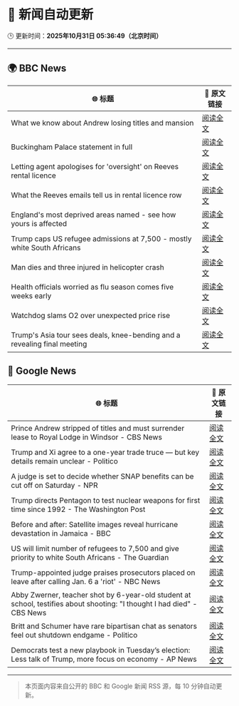# 🧠 新闻自动更新

🕒 更新时间：**2025年10月31日 05:36:49（北京时间）**

---

## 🌍 BBC News

| 🌐 标题 | 🔗 原文链接 |
|--------|-------------|
| What we know about Andrew losing titles and mansion | [阅读全文](https://www.bbc.com/news/articles/c5ylk9r336zo?at_medium=RSS&at_campaign=rss) |
| Buckingham Palace statement in full | [阅读全文](https://www.bbc.com/news/articles/c0qp75z3dw4o?at_medium=RSS&at_campaign=rss) |
| Letting agent apologises for 'oversight' on Reeves rental licence | [阅读全文](https://www.bbc.com/news/articles/cx2p55ejy88o?at_medium=RSS&at_campaign=rss) |
| What the Reeves emails tell us in rental licence row | [阅读全文](https://www.bbc.com/news/articles/cj41y1ze9jyo?at_medium=RSS&at_campaign=rss) |
| England's most deprived areas named - see how yours is affected | [阅读全文](https://www.bbc.com/news/articles/cly137089yyo?at_medium=RSS&at_campaign=rss) |
| Trump caps US refugee admissions at 7,500 - mostly white South Africans | [阅读全文](https://www.bbc.com/news/articles/cy40jj71243o?at_medium=RSS&at_campaign=rss) |
| Man dies and three injured in helicopter crash | [阅读全文](https://www.bbc.com/news/articles/cx203g3j416o?at_medium=RSS&at_campaign=rss) |
| Health officials worried as flu season comes five weeks early | [阅读全文](https://www.bbc.com/news/articles/c20pe6llg2zo?at_medium=RSS&at_campaign=rss) |
| Watchdog slams O2 over unexpected price rise | [阅读全文](https://www.bbc.com/news/articles/cd047vl9ylpo?at_medium=RSS&at_campaign=rss) |
| Trump's Asia tour sees deals, knee-bending and a revealing final meeting | [阅读全文](https://www.bbc.com/news/articles/c1j8zn0ex9ro?at_medium=RSS&at_campaign=rss) |

## 📰 Google News

| 🌐 标题 | 🔗 原文链接 |
|--------|-------------|
| Prince Andrew stripped of titles and must surrender lease to Royal Lodge in Windsor - CBS News | [阅读全文](https://news.google.com/rss/articles/CBMilAFBVV95cUxOUE1OWmR1bVVJRV9BMUM1STBNMXkxTllUU0ZaSVBmdHVJellYYlVZUzAyUU5OTzRSUzNaazBYM2ZIcExnblFnenkyelB0bHpQYUp4UkNhUUdKZGF3em5BUHlCcVhmOWZ3cV9YWURydXVZUFlodC1KckVMQTRvOWZEeW91Y00yMkF5YVdQX3lrNTJ4MFl0?oc=5) |
| Trump and Xi agree to a one-year trade truce — but key details remain unclear - Politico | [阅读全文](https://news.google.com/rss/articles/CBMiwwFBVV95cUxOWlVOZF9HS0xYa1EycTBhS2poV0kzazhYSi0zdU1vVTJmUWdNNkdMMGgyMkszWVB5WUpwNWc0d1EyTjFpcFR2M25HdlpqRnpwZTlrWDhkRXU4WEVrSzJaM1psRGZtZVAtR2lmX2dnTnhjblU5YzBBaS1kZGYwdjNCNElZRjRDWWhKV1FZeWU3MTdjMTdxVU43VHhnZVlNT3JNQnl5TjRJTHVpZHRSZkNRck9FMjFMMG9wY1dQTS1BSWkyc2s?oc=5) |
| A judge is set to decide whether SNAP benefits can be cut off on Saturday - NPR | [阅读全文](https://news.google.com/rss/articles/CBMihgFBVV95cUxOTlp3WDBucm83WWZHeml2cGNJaWdRRkwycHhlbi1aN2J5T1U1a0VNNHB4ZFhsNzVVVDd4Q1R3R3hvWlo2UGhSS0ZDaWVfcTJ1N1FhaUJOV1RLN0xvREhzMmN3bmpfY3BEZGJleEtQclIxdU40ZlpHeHBwbnRuaFp1ZmNZUHY4Zw?oc=5) |
| Trump directs Pentagon to test nuclear weapons for first time since 1992 - The Washington Post | [阅读全文](https://news.google.com/rss/articles/CBMiggFBVV95cUxQNlZyTTVfLU9sSTJFbHVUZkpESFFFRkt6ek1Lck1LY1MxUVZPRjFQYktGYWxUTHRQUWdITXVfMVJqRGhLSDN2bEJVUjR5YUtLSkhsdjBDaHFZcG05dmFHVGZTRkMxRDRnaXZyaVdCMDd2MWxqcVBrWDRVSlJzZWFPM0F3?oc=5) |
| Before and after: Satellite images reveal hurricane devastation in Jamaica - BBC | [阅读全文](https://news.google.com/rss/articles/CBMiWkFVX3lxTE9ROEt4M0dIV1dCb1N4M2tfOFo4MXJ3Vy1XemJMMGI3bUEwb1E5b2RPZGNicnNtRHd2N25yNFFja1BjVElEOUNhLWUtMUhkRjZKZWFKazRaeXp5d9IBX0FVX3lxTFB1QlhLalAxSlpQWEREOExMRU5mUVpIM01yaXFySUJ5Z2hXdGg4UC1NTDc0NXV2Wk5GNTZJQVFJOVMzWUFlcHZaRGlCVjhrY3pKT25xazlJZktTQllpVmdv?oc=5) |
| US will limit number of refugees to 7,500 and give priority to white South Africans - The Guardian | [阅读全文](https://news.google.com/rss/articles/CBMimwFBVV95cUxQYXczZnNvN2JCbC1jekNFQWNTUXF2S1ZwMUdmdF8tZkdVNzY4RG5aMXRlYy10R2JzWXVYb2ZyYU9zTzNneHQ0MGVnYm5xOThpU2pEc0lnUVRjdmQ2WDIwLWNqdmRhRHhrR1NTV0NiRWVTUjdvWmhRZW9zSjdVcTFFX3p2SlFHWk0wa3BhY000ZkVrMHJzdDNsekdiZw?oc=5) |
| Trump-appointed judge praises prosecutors placed on leave after calling Jan. 6 a 'riot' - NBC News | [阅读全文](https://news.google.com/rss/articles/CBMizgFBVV95cUxNVlFwNnFIMnJzNkRYbGhCNjhvakdUbWl3V1hMd0RpZnBkd3p4dlNweFR4QVl3ZDBIemM5TEIyM3NteGhDcHY4QXBhX0Y4RW9wRjVsdzRhWmJMUVRXVGg4X2JhN0dmLTRfTlVZNnZYN0ZHYVVyRE1QaGQ2QlNpZXZFMjk2UnlzR1dwRTc0ZGtqSGZvY1lER1lWUkJod3lXRHRwMzVHS3dNb1RsWVpxV1czLXFOd0FkZ3F1WjN0Zk5aZWg0bjhhczl3cVN5SVY3Z9IBVkFVX3lxTE54bVIwWkFPVE1CY016QzBzc0tWbVRPZFhPOTlERmgySXJuZXV6bV90ZFJGQ2VscTNaV1RGWXB2MndSMVVSVDVYeXdMaVhsbi13YXd6dzRn?oc=5) |
| Abby Zwerner, teacher shot by 6-year-old student at school, testifies about shooting: "I thought I had died" - CBS News | [阅读全文](https://news.google.com/rss/articles/CBMilwFBVV95cUxPTUFkQW1YdXN3YWI2cVZvT0Ria3F6UC1nZkRCcXF0SnllWHBMbS0wRmpRNkRRQlNmSWlnYVlyRy15MGVOY3BydmdLQTZ5MHdEeXRqZ25SMjJYVXhyTWR6eHhZYTJ2dmU4MWJYcWR0MmZCR0d0YTZWcUZ6M3BSRmpPTzBtZ01wdWlOY1dYLUIzYnpKaXdGTzVR0gGcAUFVX3lxTE9wenBPYVhUMkNneEFPMnozTjVBZ3NvWDFVT2JhUkwzdVc3WVhDdWhlSC15Z1dieHViUW1HNmZjM1N0WEhxbzF0elJydFRqd0hUYlgtNElqUTJUajhld0x4enprVmM0TTZ1OTJiWHAwaFJIVkNWckhUYy0ydHhGVHFVVzBmN0txSjJfQUVyQlA5SWhoZEVROVJ4WUVyRQ?oc=5) |
| Britt and Schumer have rare bipartisan chat as senators feel out shutdown endgame - Politico | [阅读全文](https://news.google.com/rss/articles/CBMiqgFBVV95cUxQc241NnFZRTZrWEZwbkdwVENzNjJYSU9BaGdtRnRfX1VzY0Z1RnhLNUl2NG9SMmlSWUY5emJNeFpSbkoxQXFqNlN0UFd2OTluZlZxakxIc3lRaUVPX1VTVEJHa0hwWUJSZFp1X2g3MEVvWmFtTmJnVHVudUh3MzJqQ2ZmVXg3bVBsUlJkX18yQ0kydnRjT2NzWnZYMm5BYjRwMkJ2eXFCRlhPUQ?oc=5) |
| Democrats test a new playbook in Tuesday’s election: Less talk of Trump, more focus on economy - AP News | [阅读全文](https://news.google.com/rss/articles/CBMitgFBVV95cUxPRFlkUWJFSUU0NXB6VUxDUkFtdGtpeEt0VG5PMjNmWEVlenRfN1ZKOTM5bE0wWk1SdW9KSWlJa3FfbzgyTmlGUTJNQXJoZjc5TVdZVHVuUkNIYlJVTkxONTVxNE93cTduMTFvdlhHMUhyc085LUIya24zNEFHaE1CaTNLdFNGSmJ3REdzQU9XMy1SZ3FmTkVpYWUtRS0zanNnclc1blp1el9FREVqN09sMldlUWhqUQ?oc=5) |

---
> 本页面内容来自公开的 BBC 和 Google 新闻 RSS 源，每 10 分钟自动更新。